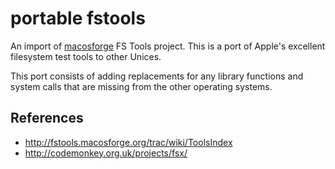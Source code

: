 # portable fstools
An import of [macosforge](http://www.macosforge.org/) FS Tools project. This is a port of Apple's excellent filesystem test tools to other Unices.

This port consists of adding replacements for any library functions and system calls that are missing from the other operating systems.

## References

* http://fstools.macosforge.org/trac/wiki/ToolsIndex
* http://codemonkey.org.uk/projects/fsx/

